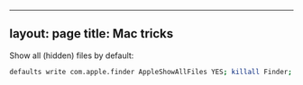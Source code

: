 
---
layout: page
title: Mac tricks
---

Show all (hidden) files by default:
```sh
defaults write com.apple.finder AppleShowAllFiles YES; killall Finder;
```